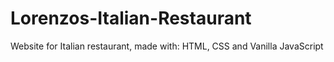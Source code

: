 # Lorenzos-Italian-Restaurant
Website for Italian restaurant, made with: HTML, CSS and Vanilla JavaScript
